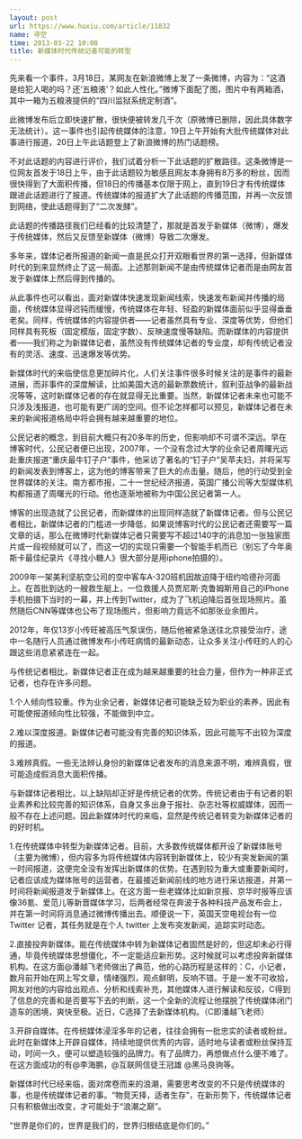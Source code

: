 ```yaml
---
layout: post
url: https://www.huxiu.com/article/11832
name: 寻空
time: 2013-03-22 10:08
title: 新媒体时代传统记者可能的转型
---
```

先来看一个事件，3月18日，某网友在新浪微博上发了一条微博，内容为：“这酒是给犯人喝的吗？还‘五粮液’？如此人性化。”微博下面配了图，图片中有两箱酒，其中一箱为五粮液提供的“四川监狱系统定制酒”。

此微博发布后立即快速扩散，很快便被转发几千次（原微博已删除，因此具体数字无法统计）。这一事件也引起传统媒体的注意，19日上午开始有大批传统媒体对此事进行报道，20日上午此话题登上了新浪微博的热门话题榜。

不对此话题的内容进行评价，我们试着分析一下此话题的扩散路径。这条微博是一位网友首发于18日上午，由于此话题较为敏感且网友本身拥有8万多的粉丝，因而很快得到了大面积传播，但18日的传播基本仅限于网上，直到19日才有传统媒体跟进此话题进行了报道。传统媒体的报道扩大了此话题的传播范围，并再一次反馈到网络，使此话题得到了“二次发酵”。

此话题的传播路径我们已经看的比较清楚了，那就是首发于新媒体（微博），爆发于传统媒体，然后又反馈至新媒体（微博）导致二次爆发。

多年来，媒体记者所报道的新闻一直是民众打开双眼看世界的第一选择，但新媒体时代的到来显然终止了这一局面。上述那则新闻不是由传统媒体记者而是由网友首发于新媒体上然后得到传播的。

从此事件也可以看出，面对新媒体快速发现新闻线索，快速发布新闻并传播的局面，传统媒体显得迟钝而缓慢，传统媒体在年轻、轻盈的新媒体面前似乎显得垂垂老矣。同样，传统媒体的内容提供者——记者虽然具有专业、深度等优势，但他们同样具有死板（固定模版，固定字数）、反映速度慢等缺陷。而新媒体的内容提供者——我们称之为新媒体记者，虽然没有传统媒体记者的专业度，却有传统记者没有的灵活、速度、迅速爆发等优势。

新媒体时代的来临使信息更加碎片化，人们关注事件很多时候关注的是事件的最新进展，而非事件的深度解读，比如美国大选的最新票数统计，叙利亚战争的最新战况等等，这时新媒体记者的存在就显得无比重要。当然，新媒体记者未来也可能不只涉及浅报道，也可能有更广阔的空间。但不论怎样都可以预见，新媒体记者在未来的新闻报道格局中将会拥有越来越重要的地位。

公民记者的概念，到目前大概只有20多年的历史，但影响却不可谓不深远。早在博客时代，公民记者便已出现，2007年，一个没有念过大学的业余记者周曙光远赴重庆报道“重庆最牛钉子户”事件，他采访了著名的“钉子户”吴苹夫妇，并将采写的新闻发表到博客上，这为他的博客带来了巨大的点击量。随后，他的行动受到全世界媒体的关注。南方都市报，二十一世纪经济报道，英国广播公司等大型媒体机构都报道了周曙光的行动。他也逐渐地被称为中国公民记者第一人。

博客的出现造就了公民记者，而新媒体的出现同样造就了新媒体记者。但与公民记者相比，新媒体记者的门槛进一步降低，如果说博客时代的公民记者还需要写一篇文章的话，那么在微博时代新媒体记者只需要写不超过140字的消息加一张独家图片或一段视频就可以了，而这一切的实现只需要一个智能手机而已（别忘了今年奥斯卡最佳纪录片《寻找小糖人》很大部分是用iphone拍摄的）。

2009年一架美利坚航空公司的空中客车A-320班机因故迫降于纽约哈德孙河面上。在首批到达的一艘救生艇上，一位救援人员贾尼斯·克鲁姆斯用自己的iPhone手机拍摄下当时的一幕，并上传到Twitter，成为了飞机迫降后首张现场照片。虽然随后CNN等媒体也公布了现场图片，但影响力竟远不如那张业余图片。

2012年，年仅13岁小传旺被高压气泵误伤，随后他被紧急送往北京接受治疗，途中一名随行人员通过微博发布小传旺病情的最新动态，让众多关注小传旺的人的心跟这些消息紧紧连在一起。

与传统记者相比，新媒体记者正在成为越来越重要的社会力量，但作为一种非正式记者，也存在许多问题。

1.个人倾向性较重。作为业余记者，新媒体记者可能缺乏较为职业的素养，因此有可能使报道倾向性比较强，不能做到中立。

2.难以深度报道。新媒体记者可能没有完善的知识体系，因此可能写不出较为深度的报道。

3.难辨真假。一些无法辨认身份的新媒体记者发布的消息来源不明，难辨真假，很可能造成假消息大面积传播。

与新媒体记者相比，以上缺陷却正好是传统记者的优势。传统记者由于有记者的职业素养和比较完善的知识体系，自身又多出身于报社、杂志社等权威媒体，因而一般不存在上述问题。因此新媒体时代的来临，显然是传统记者转变为新媒体记者的的好时机。

1.在传统媒体中转型为新媒体记者。目前，大多数传统媒体都开设了新媒体账号（主要为微博），但内容多为将传统媒体内容转到新媒体上，较少有突发新闻的第一时间报道，这便完全没有发挥出新媒体的优势。在遇到较为重大或重要新闻时，记者应该成为媒体账号的运营者，在最接近新闻前线的地方进行采访报道，并第一时间将新闻报道发于新媒体上。在这方面一些老媒体比如新京报、京华时报等应该像36氪、爱范儿等新晋媒体学习，后两者经常在奔波于各种科技产品发布会上，并在第一时间将消息通过微博传播出去。顺便说一下，英国天空电视台有一位Twitter 记者，其任务就是在个人 twitter 上发布突发新闻，追踪实时动态。

2.直接投奔新媒体。能在传统媒体中转为新媒体记者固然是好的，但这却未必行得通，毕竟传统媒体思想僵化，不一定能适应新形势。这时候就可以考虑投奔新媒体机构。在这方面@潘越飞老师做出了典范，他的心路历程是这样的：C，小记者，数月前开始在网上写文章，情绪强烈，观点鲜明，反响不错。于是一发不可收拾，网友对他的内容给出观点、分析和线索补充，其他媒体人进行解读和反驳，C得到了信息的完善和是否要写下去的判断，这一个全新的流程让他摆脱了传统媒体闭门造车的困境，爽快至极。近日，C选择了去新媒体机构。（C即潘越飞老师）

3.开辟自媒体。在传统媒体浸淫多年的记者，往往会拥有一批忠实的读者或粉丝。此时在新媒体上开辟自媒体，持续地提供优秀的内容，适时地与读者或粉丝保持互动，时间一久，便可以塑造较强的品牌力。有了品牌力，再想做点什么便不难了。在这方面成功的有@李海鹏，@互联网信徒王冠雄 @黑马良驹等。

新媒体时代已经来临，面对席卷而来的浪潮，需要思考改变的不只是传统媒体的事，也是传统媒体记者的事。“物竞天择，适者生存”，在新形势下，传统媒体记者只有积极做出改变，才可能处于“浪潮之巅”。

“世界是你们的，世界是我们的，世界归根结底是你们的。”

